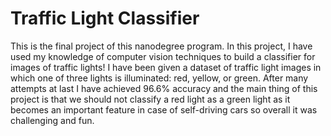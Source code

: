 # Traffic Light Classifier
This is the final project of this nanodegree program. In this project, I have used my knowledge of computer vision techniques to build a classifier for images of traffic lights! I have been given a dataset of traffic light images in which one of three lights is illuminated: red, yellow, or green. After many attempts at last I have achieved 96.6% accuracy and the main thing of this project is that we should not classify a red light as a green light as it becomes an important feature in case of self-driving cars so overall it was challenging and fun.
